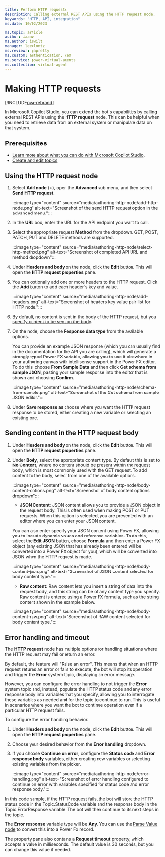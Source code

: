 ```yaml
---
title: Perform HTTP requests
description: Calling external REST APIs using the HTTP request node.
keywords: "HTTP, API, integration"
ms.date: 10/02/2023

ms.topic: article
author: iaanw
ms.author: iawilt
manager: leeclontz
ms.reviewr: gapretty
ms.custom: authentication, ceX
ms.service: power-virtual-agents
ms.collection: virtual-agent
---
```


# Making HTTP requests

[!INCLUDE[pva-rebrand](includes/pva-rebrand.md)]

In Microsoft Copilot Studio, you can extend the bot's capabilities by calling external REST APIs using the **HTTP request** node. This can be helpful when you need to retrieve data from an external system or manipulate data on that system.

## Prerequisites

- [Learn more about what you can do with Microsoft Copilot Studio](fundamentals-what-is-power-virtual-agents.md).
- [Create and edit topics](authoring-create-edit-topics.md)

## Using the HTTP request node

1. Select **Add node** (**+**), open the **Advanced** sub menu, and then select **Send HTTP request**.

   :::image type="content" source="media/authoring-http-node/add-http-node.png" alt-text="Screenshot of the send HTTP request option in the advanced menu.":::

1. In the **URL** box, enter the URL for the API endpoint you want to call.

1. Select the appropriate request **Method** from the dropdown. GET, POST, PATCH, PUT and DELETE methods are supported.

    :::image type="content" source="media/authoring-http-node/select-http-method.png" alt-text="Screenshot of completed API URL and method dropdown":::

1. Under **Headers and body** on the node, click the **Edit** button. This will open the **HTTP request properties** pane.

1. You can optionally add one or more headers to the HTTP request. Click the **Add** button to add each header's key and value.

    :::image type="content" source="media/authoring-http-node/add-headers.png" alt-text="Screenshot of headers key value pair list for HTTP node.":::

1. By default, no content is sent in the body of the HTTP request, but you [specify content to be sent on the body](#sending-content-in-the-http-request-body).

1. On the node, choose the **Response data type** from the available options. 

    You can provide an example JSON response (which you can usually find in the documentation for the API you are calling), which will generate a strongly typed Power FX variable, allowing you to use it elsewhere in your authoring canvas with intellisense support in the Power FX editor. To do this, choose **From Sample Data** and then click **Get schema from sample JSON**, pasting your sample response into the editor that is shown and choosing **Confirm**.

    :::image type="content" source="media/authoring-http-node/schema-from-sample.png" alt-text="Screenshot of the Get schema from sample JSON editor.":::    

1. Under **Save response as** choose where you want the HTTP request response to be stored, either creating a new variable or selecting an existing one.

## Sending content in the HTTP request body

1. Under **Headers and body** on the node, click the **Edit** button. This will open the **HTTP request properties** pane.

1. Under **Body**, select the appropriate content type. By default this is set to **No Content**, where no content should be present within the request body, which is most commonly used with the GET request. To add content to the body, select from one of the available options.

    :::image type="content" source="media/authoring-http-node/body-content-options.png" alt-text="Screenshot of body content options dropdown":::

      - **JSON Content**: JSON content allows you to provide a JSON object in the request body. This is often used when making POST or PUT requests. When this option is selected, you are presented with an editor where you can enter your JSON content. 
    
      You can also enter specify your JSON content using Power FX, allowing you to include dynamic values and reference variables. To do this, select the **Edit JSON** button, choose **Formula** and then enter a Power FX object (any existing JSON that has already been entered will be converted into a Power FX object for you), which will be converted into JSON when the HTTP request is made.

      :::image type="content" source="media/authoring-http-node/body-content-json.png" alt-text="Screenshot of JSON content selected for body content type.":::

      - **Raw content**: Raw content lets you insert a string of data into the request body, and this string can be of any content type you specify. Raw content is entered using a Power FX formula, such as the string content shown in the example below.

      :::image type="content" source="media/authoring-http-node/body-content-raw.png" alt-text="Screenshot of RAW content selected for body content type.":::

## Error handling and timeout

The **HTTP request** node has multiple options for handling situations where the HTTP request may fail or return an error.

By default, the feature will "Raise an error". This means that when an HTTP request returns an error or fails to execute, the bot will stop its operation and trigger the **Error** system topic, displaying an error message.

However, you can configure the error handling to not trigger the **Error** system topic and, instead, populate the HTTP status code and any error response body into variables that you specify, allowing you to interrogate these variables as needed and for the topic to continue to run. This is useful in scenarios where you want the bot to continue operation even if a particular HTTP request fails.

To configure the error handling behavior.

1. Under **Headers and body** on the node, click the **Edit** button. This will open the **HTTP request properties** pane.

1. Choose your desired behavior from the **Error handling** dropdown.

1. If you choose **Continue on error**, configure the **Status code** and **Error response body** variables, either creating new variables or selecting existing variables from the picker.

    :::image type="content" source="media/authoring-http-node/error-handling.png" alt-text="Screenshot of error handling configured to continue on error with variables specified for status code and error response body.":::

In this code sample, if the HTTP request fails, the bot will store the HTTP status code in the Topic.StatusCode variable and the response body in the Topic.ErrorResponse variable. The bot will then continue to its next steps in the topic.

The **Error response** variable type will be **Any**. You can use the [Parse Value node](authoring-variables.md#parse-value-node) to convert this into a Power Fx record.

The property pane also contains a **Request timeout** property, which accepts a value in milliseconds. The default value is 30 seconds, but you can change this value if needed.
